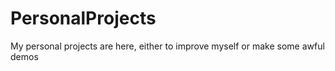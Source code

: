# PersonalProjects
My personal projects are here, either to improve myself or make some awful demos
